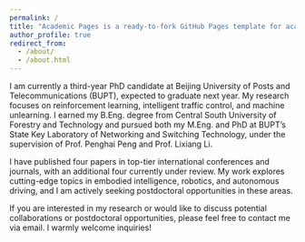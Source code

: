 ```yaml
---
permalink: /
title: "Academic Pages is a ready-to-fork GitHub Pages template for academic personal websites"
author_profile: true
redirect_from: 
  - /about/
  - /about.html
---
```

I am currently a third-year PhD candidate at Beijing University of Posts and Telecommunications (BUPT), expected to graduate next year. My research focuses on reinforcement learning, intelligent traffic control, and machine unlearning. I earned my B.Eng. degree from Central South University of Forestry and Technology and pursued both my M.Eng. and PhD at BUPT’s State Key Laboratory of Networking and Switching Technology, under the supervision of Prof. Penghai Peng and Prof. Lixiang Li.

I have published four papers in top-tier international conferences and journals, with an additional four currently under review. My work explores cutting-edge topics in embodied intelligence, robotics, and autonomous driving, and I am actively seeking postdoctoral opportunities in these areas.

If you are interested in my research or would like to discuss potential collaborations or postdoctoral opportunities, please feel free to contact me via email. I warmly welcome inquiries!
